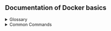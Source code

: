 ## Documentation of Docker basics


<details>
  <summary>Glossary</summary>
  
   ### Dockerfile:
    Contains all the instructions under which docker is gonna be build an image. \
    Defines the OS, where to get the code to build the app,etc.
    
   ### Image:
    Blueprint of the instructions expecified in Dockerfil
   ### Container:
    Server under the app is running
</details>


<details>
  <summary>Common Commands</summary> 
 
   * Show all images

    docker images
   

   * Show all containers

    docker ps -a
 
   * Run image into container

    docker run <image>
 
   * Show all running containers

    docker ps

   * Stop running container
    
    docker stop <container>
    
   * Start container after it was stopped
   
    docker start <container>
    
   * Remove container

    docker rm <container>
    
   * Remove image

    docker rmi <image>
    
   * Remove all container

    docker rm -vf $(docker ps -a -q)

   * Remove all image

    docker rmi -f $(docker images -a -q)



    
</details>
